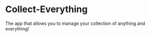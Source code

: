 # Collect-Everything

The app that allows you to manage your collection of anything and everything!
